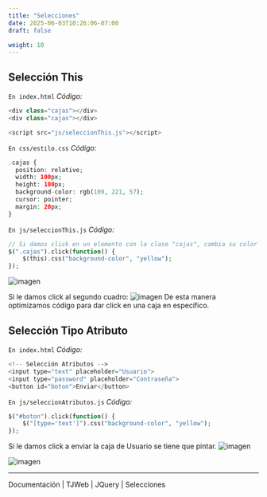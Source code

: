 ```yaml
---
title: "Selecciones"
date: 2025-06-03T10:26:06-07:00
draft: false

weight: 10
---
```


## Selección This

`En index.html`
*Código:*
```php
<div class="cajas"></div>
<div class="cajas"></div>

<script src="js/seleccionThis.js"></script>
```

`En css/estilo.css`
*Código:*
```php
.cajas {
  position: relative;
  width: 100px;
  height: 100px;
  background-color: rgb(109, 221, 57);
  cursor: pointer;
  margin: 20px;
}
```

`En js/seleccionThis.js`
*Código:*
```php
// Si damos click en un elemento con la clase "cajas", cambia su color de fondo a amarillo
$(".cajas").click(function() {
    $(this).css("background-color", "yellow");
});
```

![imagen](/herramientas/jquery/Pasted_image_20250603095321.png)

Si le damos click al segundo cuadro:
![imagen](/herramientas/jquery/Pasted_image_20250603095404.png)
De esta manera optimizamos código para dar click en una caja en especifico.

## Selección Tipo Atributo

`En index.html`
*Código:*
```php
<!-- Selección Atributos -->
<input type="text" placeholder="Usuario">
<input type="password" placeholder="Contraseña">
<button id="boton">Enviar</button>
```

`En js/seleccionAtributos.js`
*Código:*
```php
$("#boton").click(function() {
    $("[type='text']").css("background-color", "yellow");
});
```

Si le damos click a enviar la caja de Usuario se tiene que pintar.
![imagen](/herramientas/jquery/Pasted_image_20250603102311.png)

![imagen](/herramientas/jquery/Pasted_image_20250603102332.png)

***
Documentación | TJWeb | JQuery | Selecciones
